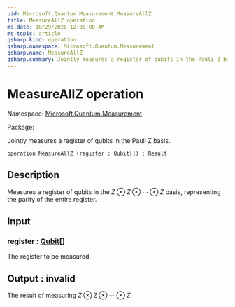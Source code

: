 ```yaml
---
uid: Microsoft.Quantum.Measurement.MeasureAllZ
title: MeasureAllZ operation
ms.date: 10/29/2020 12:00:00 AM
ms.topic: article
qsharp.kind: operation
qsharp.namespace: Microsoft.Quantum.Measurement
qsharp.name: MeasureAllZ
qsharp.summary: Jointly measures a register of qubits in the Pauli Z basis.
---
```


# MeasureAllZ operation

Namespace: [Microsoft.Quantum.Measurement](xref:Microsoft.Quantum.Measurement)

Package: [](https://nuget.org/packages/)


Jointly measures a register of qubits in the Pauli Z basis.

```qsharp
operation MeasureAllZ (register : Qubit[]) : Result
```


## Description

Measures a register of qubits in the $Z \otimes Z \otimes \cdots \otimes Z$basis, representing the parity of the entire register.

## Input

### register : [Qubit](xref:microsoft.quantum.lang-ref.qubit)[]

The register to be measured.



## Output : __invalid<Result>__

The result of measuring $Z \otimes Z \otimes \cdots \otimes Z$.
